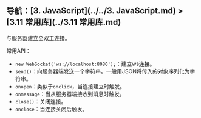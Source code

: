 ## 导航：[3. JavaScript](../../3. JavaScript.md) > [3.11 常用库](../3.11 常用库.md)

与服务器建立全双工连接。

常用API：

-   `new WebSocket('ws://localhost:8080');`：建立ws连接。
-   `send()`：向服务器端发送一个字符串。一般用JSON将传入的对象序列化为字符串。
-   `onopen`：类似于`onclick`，当连接建立时触发。
-   `onmessage`：当从服务器端接收到消息时触发。
-   `close()`：关闭连接。
-   `onclose`：当连接关闭后触发。